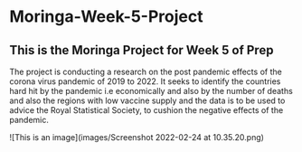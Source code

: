 # Moringa-Week-5-Project

## This is the Moringa Project for Week 5 of Prep

The project is conducting a research on the post pandemic effects of the corona virus 
pandemic of 2019 to 2022. It seeks to identify the countries hard hit by the pandemic
i.e economically and also by the number of deaths and also the regions with low vaccine supply
and the data is to be used to advice the Royal Statistical Society, to cushion the negative effects of the pandemic.

![This is an image](images/Screenshot 2022-02-24 at 10.35.20.png)
